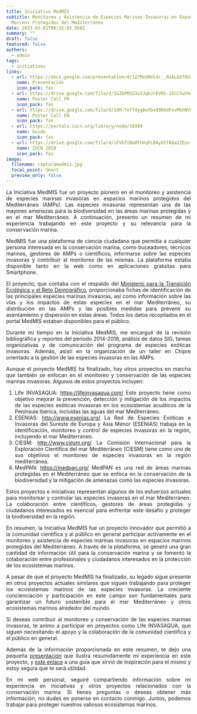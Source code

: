 ```yaml
---
title: Iniciativa MedMIS
subtitle: Monitoreo y Asistencia de Especies Marinas Invasoras en Espacios
  Marinos Protegidos del Mediterráneo
date: 2023-03-01T08:32:03.956Z
summary: ""
draft: false
featured: false
authors:
  - admin
tags:
  - initiatives
links:
  - url: https://docs.google.com/presentation/d/127MvQNVL4c__Ni6LbSf0UZMkwfVMvqvO/edit?usp=sharing&ouid=107488867288576312186&rtpof=true&sd=true
    name: Presentación
    icon_pack: fas
  - url: https://drive.google.com/file/d/1G2bPM3Z3vXJqhJrEVR5-1SCCYwYhei47/view?usp=sharing
    name: Poster Call FR
    icon_pack: fas
  - url: https://drive.google.com/file/d/16M-TeffdygDoYbs806XdFxvMShNV5WLD/view?usp=sharing
    name: Poster Call EN
    icon_pack: fas
  - url: https://portals.iucn.org/library/node/10384
    name: Guide
    icon_pack: fas
  - url: https://drive.google.com/file/d/1FVbfIBmOFUVqFLB4yh5fAQaIZEonf5zy/view?usp=sharing
    name: IUCN 2018
    icon_pack: fas
image:
  filename: capturamedmis.jpg
  focal_point: Smart
  preview_only: false
---
```

<div style="text-align: justify;">

La Iniciativa MedMIS fue un proyecto pionero en el monitoreo y asistencia de especies marinas invasoras en espacios marinos protegidos del Mediterráneo (AMPs). Las especies invasoras representan una de las mayores amenazas para la biodiversidad en las áreas marinas protegidas y en el mar Mediterráneo. A continuación, presento un resumen de mi experiencia trabajando en este proyecto y su relevancia para la conservación marina.

MedMIS fue una plataforma de ciencia ciudadana que permitía a cualquier persona interesada en la conservación marina, como buceadores, técnicos marinos, gestores de AMPs o científicos, informarse sobre las especies invasoras y contribuir al monitoreo de las mismas. La plataforma estaba disponible tanto en la web como en aplicaciones gratuitas para Smartphone.

El proyecto, que contaba con el respaldo del [Ministerio para la Transición Ecológica y el Reto Demográfico](https://www.miteco.gob.es/es/ceneam/recursos/pag-web/medmis.aspx), proporcionaba fichas de identificación de las principales especies marinas invasoras, así como información sobre las vías y los impactos de estas especies en el mar Mediterráneo, su distribución en las AMPs y las posibles medidas para prevenir su asentamiento y dispersión en estas áreas. Todos los datos recopilados en el portal MedMIS estaban disponibles para el público.

Durante mi tiempo en la Iniciativa MedMIS, me encargué de la revisión bibliográfica y reportes del período 2014-2018, análisis de datos SIG, tareas organizativas y de comunicación del programa de especies exóticas invasoras. Además, asistí en la organización de un taller en Chipre orientado a la gestión de las especies invasoras en las AMPs. 

<!--EndFragment-->

<!--StartFragment-->

Aunque el proyecto MedMIS ha finalizado, hay otros proyectos en marcha que también se enfocan en el monitoreo y conservación de las especies marinas invasoras. Algunos de estos proyectos incluyen:

<!--StartFragment-->

1. Life INVASAQUA: <https://lifeinvasaqua.com/> Este proyecto tiene como objetivo mejorar la prevención, detección y mitigación de los impactos de las especies exóticas invasoras en los ecosistemas acuáticos de la Península Ibérica, incluidas las aguas del mar Mediterráneo.
2. ESENIAS: <http://www.esenias.org/> La Red de Especies Exóticas e Invasoras del Sureste de Europa y Asia Menor (ESENIAS) trabaja en la identificación, monitoreo y control de especies invasoras en la región, incluyendo el mar Mediterráneo.
3. CIESM: <http://www.ciesm.org/> La Comisión Internacional para la Exploración Científica del mar Mediterráneo (CIESM) tiene como uno de sus objetivos el monitoreo de especies invasoras en la región mediterránea.
4. MedPAN: <https://medpan.org/> MedPAN es una red de áreas marinas protegidas en el Mediterráneo que se enfoca en la conservación de la biodiversidad y la mitigación de amenazas como las especies invasoras.

Estos proyectos e iniciativas representan algunos de los esfuerzos actuales para monitorear y controlar las especies invasoras en el mar Mediterráneo. La colaboración entre científicos, gestores de áreas protegidas y ciudadanos interesados es esencial para enfrentar este desafío y proteger la biodiversidad en la región.

<!--EndFragment-->

En resumen, la Iniciativa MedMIS fue un proyecto innovador que permitió a la comunidad científica y al público en general participar activamente en el monitoreo y asistencia de especies marinas invasoras en espacios marinos protegidos del Mediterráneo. A través de la plataforma, se generó una gran cantidad de información útil para la conservación marina y se fomentó la colaboración entre profesionales y ciudadanos interesados en la protección de los ecosistemas marinos.

A pesar de que el proyecto MedMIS ha finalizado, su legado sigue presente en otros proyectos actuales similares que siguen trabajando para proteger los ecosistemas marinos de las especies invasoras. La creciente concienciación y participación en este campo son fundamentales para garantizar un futuro sostenible para el mar Mediterráneo y otros ecosistemas marinos alrededor del mundo.

Si deseas contribuir al monitoreo y conservación de las especies marinas invasoras, te animo a participar en proyectos como Life INVASAQUA, que siguen necesitando el apoyo y la colaboración de la comunidad científica y el público en general.

Además de la información proporcionada en este resumen, te dejo una pequeña [presentación](https://docs.google.com/presentation/d/127MvQNVL4c__Ni6LbSf0UZMkwfVMvqvO/edit?usp=sharing&ouid=107488867288576312186&rtpof=true&sd=true) que ilustra resumidamente mi experiencia en este proyecto, y [este enlace](https://portals.iucn.org/library/node/10384) a una guía que sirvió de inspiración para el mismo y estoy segura que te será utilidad. 

En mi web personal, seguiré compartiendo información sobre mi experiencia en iniciativas y otros proyectos relacionados con la conservación marina. Si tienes preguntas o deseas obtener más información, no dudes en ponerse en contacto conmigo. Juntos, podemos trabajar para proteger nuestros valiosos ecosistemas marinos.

<!--EndFragment-->